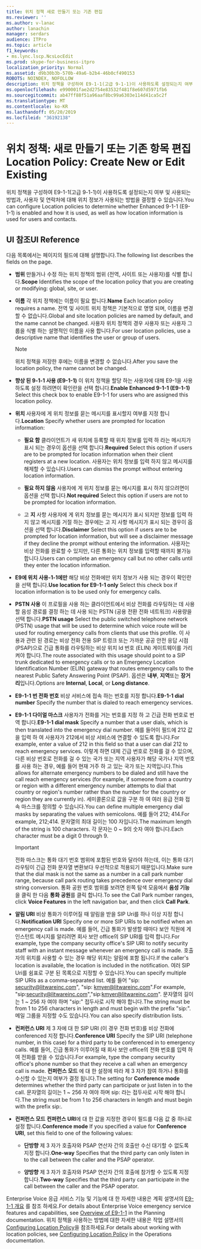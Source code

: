 ```yaml
---
title: 위치 정책 새로 만들기 또는 기존 편집
ms.reviewer: ''
ms.author: v-lanac
author: lanachin
manager: serdars
audience: ITPro
ms.topic: article
f1_keywords:
- ms.lync.lscp.NcsLocEdit
ms.prod: skype-for-business-itpro
localization_priority: Normal
ms.assetid: d9b30b3b-570b-49a6-b2b4-46b0cf490153
ROBOTS: NOINDEX, NOFOLLOW
description: 위치 정책을 구성하여 E9-1-1(고급 9-1-1)이 사용하도록 설정되는지 여부 및 사용되는 방법과, 사용자 및 연락처에 대해 위치 정보가 사용되는 방법을 결정할 수 있습니다.
ms.openlocfilehash: e990001fae2d2754e83532f481f8e607d5971fb6
ms.sourcegitcommit: ab47ff88f51a96aaf8bc99a6303e114d41ca5c2f
ms.translationtype: MT
ms.contentlocale: ko-KR
ms.lasthandoff: 05/20/2019
ms.locfileid: "36192138"
---
```

# <a name="location-policy-create-new-or-edit-existing"></a><span data-ttu-id="a726b-103">위치 정책: 새로 만들기 또는 기존 항목 편집</span><span class="sxs-lookup"><span data-stu-id="a726b-103">Location Policy: Create New or Edit Existing</span></span>

<span data-ttu-id="a726b-104">위치 정책을 구성하여 E9-1-1(고급 9-1-1)이 사용하도록 설정되는지 여부 및 사용되는 방법과, 사용자 및 연락처에 대해 위치 정보가 사용되는 방법을 결정할 수 있습니다.</span><span class="sxs-lookup"><span data-stu-id="a726b-104">You can configure Location policies to determine whether Enhanced 9-1-1 (E9-1-1) is enabled and how it is used, as well as how location information is used for users and contacts.</span></span>

## <a name="ui-reference"></a><span data-ttu-id="a726b-105">UI 참조</span><span class="sxs-lookup"><span data-stu-id="a726b-105">UI Reference</span></span>

<span data-ttu-id="a726b-106">다음 목록에서는 페이지의 필드에 대해 설명합니다.</span><span class="sxs-lookup"><span data-stu-id="a726b-106">The following list describes the fields on the page.</span></span>

- <span data-ttu-id="a726b-107">**범위** 만들거나 수정 하는 위치 정책의 범위 (전역, 사이트 또는 사용자)를 식별 합니다.</span><span class="sxs-lookup"><span data-stu-id="a726b-107">**Scope** Identifies the scope of the location policy that you are creating or modifying: global, site, or user.</span></span>

- <span data-ttu-id="a726b-108">**이름** 각 위치 정책에는 이름이 필요 합니다.</span><span class="sxs-lookup"><span data-stu-id="a726b-108">**Name** Each location policy requires a name.</span></span> <span data-ttu-id="a726b-109">전역 및 사이트 위치 정책은 기본적으로 명명 되며, 이름을 변경할 수 없습니다.</span><span class="sxs-lookup"><span data-stu-id="a726b-109">Global and site location policies are named by default, and the name cannot be changed.</span></span> <span data-ttu-id="a726b-110">사용자 위치 정책의 경우 사용자 또는 사용자 그룹을 식별 하는 설명적인 이름을 사용 합니다.</span><span class="sxs-lookup"><span data-stu-id="a726b-110">For user location policies, use a descriptive name that identifies the user or group of users.</span></span>

    > [!NOTE]
    > <span data-ttu-id="a726b-111">위치 정책을 저장한 후에는 이름을 변경할 수 없습니다.</span><span class="sxs-lookup"><span data-stu-id="a726b-111">After you save the location policy, the name cannot be changed.</span></span>

- <span data-ttu-id="a726b-112">**향상 된 9-1-1 사용 (E9-1-1)** 이 위치 정책을 할당 하는 사용자에 대해 E9-1을 사용 하도록 설정 하려면이 확인란을 선택 합니다.</span><span class="sxs-lookup"><span data-stu-id="a726b-112">**Enable Enhanced 9-1-1 (E9-1-1)** Select this check box to enable E9-1-1 for users who are assigned this location policy.</span></span>

- <span data-ttu-id="a726b-113">**위치** 사용자에 게 위치 정보를 묻는 메시지를 표시할지 여부를 지정 합니다.</span><span class="sxs-lookup"><span data-stu-id="a726b-113">**Location** Specify whether users are prompted for location information:</span></span>

  - <span data-ttu-id="a726b-114">**필요 함** 클라이언트가 새 위치에 등록할 때 위치 정보를 입력 하 라는 메시지가 표시 되는 경우이 옵션을 선택 합니다.</span><span class="sxs-lookup"><span data-stu-id="a726b-114">**Required** Select this option if users are to be prompted for location information when their client registers at a new location.</span></span> <span data-ttu-id="a726b-115">사용자는 위치 정보를 입력 하지 않고 메시지를 해제할 수 있습니다.</span><span class="sxs-lookup"><span data-stu-id="a726b-115">Users can dismiss the prompt without entering location information.</span></span>

  - <span data-ttu-id="a726b-116">**필요 하지 않음** 사용자에 게 위치 정보를 묻는 메시지를 표시 하지 않으려면이 옵션을 선택 합니다.</span><span class="sxs-lookup"><span data-stu-id="a726b-116">**Not required** Select this option if users are not to be prompted for location information.</span></span>

  - <span data-ttu-id="a726b-117">고 **지** 사항 사용자에 게 위치 정보를 묻는 메시지가 표시 되지만 정보를 입력 하지 않고 메시지를 거절 하는 경우에는 고 지 사항 메시지가 표시 되는 경우이 옵션을 선택 합니다.</span><span class="sxs-lookup"><span data-stu-id="a726b-117">**Disclaimer** Select this option if users are to be prompted for location information, but will see a disclaimer message if they decline the prompt without entering the information.</span></span> <span data-ttu-id="a726b-118">사용자는 비상 전화를 완료할 수 있지만, 다른 통화는 위치 정보를 입력할 때까지 불가능 합니다.</span><span class="sxs-lookup"><span data-stu-id="a726b-118">Users can complete an emergency call but no other calls until they enter the location information.</span></span>

- <span data-ttu-id="a726b-119">**E9에 위치 사용-1-1에만** 해당 비상 전화에만 위치 정보가 사용 되는 경우이 확인란을 선택 합니다.</span><span class="sxs-lookup"><span data-stu-id="a726b-119">**Use location for E9-1-1 only** Select this check box if location information is to be used only for emergency calls.</span></span>

- <span data-ttu-id="a726b-120">**PSTN 사용** 이 프로필을 사용 하는 클라이언트에서 비상 전화를 라우팅하는 데 사용할 음성 경로를 결정 하는 데 사용 되는 PSTN (공용 전환 전화 네트워크) 사용량을 선택 합니다.</span><span class="sxs-lookup"><span data-stu-id="a726b-120">**PSTN usage** Select the public switched telephone network (PSTN) usage that will be used to determine which voice route will be used for routing emergency calls from clients that use this profile.</span></span> <span data-ttu-id="a726b-121">이 사용과 관련 된 경로는 비상 전화 전용 SIP 트렁크 또는 가까운 공공 안전 응답 시점 (PSAP)으로 긴급 통화를 라우팅하는 비상 위치 Id 번호 (ELIN) 게이트웨이를 가리켜야 합니다.</span><span class="sxs-lookup"><span data-stu-id="a726b-121">The route associated with this usage should point to a SIP trunk dedicated to emergency calls or to an Emergency Location Identification Number (ELIN) gateway that routes emergency calls to the nearest Public Safety Answering Point (PSAP).</span></span> <span data-ttu-id="a726b-122">옵션은 **내부**, **지역**또는 **장거리**입니다.</span><span class="sxs-lookup"><span data-stu-id="a726b-122">Options are **Internal**, **Local**, or **Long distance**.</span></span>

- <span data-ttu-id="a726b-123">**E9-1-1 번 전화 번호** 비상 서비스에 접속 하는 번호를 지정 합니다.</span><span class="sxs-lookup"><span data-stu-id="a726b-123">**E9-1-1 dial number** Specify the number that is dialed to reach emergency services.</span></span>

- <span data-ttu-id="a726b-124">**E9-1-1 다이얼 마스크** 사용자가 전화를 거는 번호를 지정 하 고 긴급 전화 번호로 번역 합니다.</span><span class="sxs-lookup"><span data-stu-id="a726b-124">**E9-1-1 dial mask** Specify a number that a user dials, which is then translated into the emergency dial number.</span></span> <span data-ttu-id="a726b-125">예를 들어이 필드에 212 값을 입력 하 여 사용자가 212에서 비상 서비스에 연결할 수 있도록 합니다.</span><span class="sxs-lookup"><span data-stu-id="a726b-125">For example, enter a value of 212 in this field so that a user can dial 212 to reach emergency services.</span></span> <span data-ttu-id="a726b-126">이렇게 하면 대체 긴급 번호로 전화를 걸 수 있으며, 다른 비상 번호로 전화를 걸 수 있는 국가 또는 지역 사용자가 해당 국가나 지역 번호를 사용 하는 경우, 예를 들어 현재 거주 하 고 있는 국가 또는 지역입니다.</span><span class="sxs-lookup"><span data-stu-id="a726b-126">This allows for alternate emergency numbers to be dialed and still have the call reach emergency services (for example, if someone from a country or region with a different emergency number attempts to dial that country or region's number rather than the number for the country or region they are currently in).</span></span> <span data-ttu-id="a726b-127">세미콜론으로 값을 구분 하 여 여러 응급 전화 접속 마스크를 정의할 수 있습니다.</span><span class="sxs-lookup"><span data-stu-id="a726b-127">You can define multiple emergency dial masks by separating the values with semicolons.</span></span> <span data-ttu-id="a726b-128">예를 들어 212; 414.</span><span class="sxs-lookup"><span data-stu-id="a726b-128">For example, 212;414.</span></span> <span data-ttu-id="a726b-129">문자열의 최대 길이는 100 자입니다.</span><span class="sxs-lookup"><span data-stu-id="a726b-129">The maximum length of the string is 100 characters.</span></span> <span data-ttu-id="a726b-130">각 문자는 0 ~ 9의 숫자 여야 합니다.</span><span class="sxs-lookup"><span data-stu-id="a726b-130">Each character must be a digit 0 through 9.</span></span>

    > [!IMPORTANT]
    > <span data-ttu-id="a726b-131">전화 마스크는 통화 대기 번호 범위에 포함된 번호와 달라야 하는데, 이는 통화 대기 라우팅이 긴급 전화 문자열 변환보다 우선적으로 적용되기 때문입니다.</span><span class="sxs-lookup"><span data-stu-id="a726b-131">Make sure that the dial mask is not the same as a number in a call park number range, because call park routing takes precedence over emergency dial string conversion.</span></span> <span data-ttu-id="a726b-132">통화 공원 번호 범위를 보려면 왼쪽 탐색 모음에서 **음성 기능** 을 클릭 한 다음 **통화 공원**를 클릭 합니다.</span><span class="sxs-lookup"><span data-stu-id="a726b-132">To see the Call Park number ranges, click **Voice Features** in the left navigation bar, and then click **Call Park**.</span></span>

- <span data-ttu-id="a726b-133">**알림 URI** 비상 통화가 이루어질 때 알림을 받을 SIP Uri를 하나 이상 지정 합니다.</span><span class="sxs-lookup"><span data-stu-id="a726b-133">**Notification URI** Specify one or more SIP URIs to be notified when an emergency call is made.</span></span> <span data-ttu-id="a726b-134">예를 들어, 긴급 통화가 발생할 때마다 보안 직원에 게 인스턴트 메시지를 알리려면 회사 보안 office의 SIP URI를 입력 합니다.</span><span class="sxs-lookup"><span data-stu-id="a726b-134">For example, type the company security office's SIP URI to notify security staff with an instant message whenever an emergency call is made.</span></span> <span data-ttu-id="a726b-135">호출자의 위치를 사용할 수 있는 경우 해당 위치는 알림에 포함 됩니다.</span><span class="sxs-lookup"><span data-stu-id="a726b-135">If the caller's location is available, the location is included in the notification.</span></span> <span data-ttu-id="a726b-136">여러 SIP Uri를 쉼표로 구분 된 목록으로 지정할 수 있습니다.</span><span class="sxs-lookup"><span data-stu-id="a726b-136">You can specify multiple SIP URIs as a comma-separated list.</span></span> <span data-ttu-id="a726b-137">예를 들어 "sip: security@litwareinc.com", "sip: kmyer@litwareinc.com".</span><span class="sxs-lookup"><span data-stu-id="a726b-137">For example, "sip:security@litwareinc.com","sip:kmyer@litwareinc.com".</span></span> <span data-ttu-id="a726b-138">문자열의 길이는 1 ~ 256 자 여야 하며 "sip:" 접두사로 시작 해야 합니다.</span><span class="sxs-lookup"><span data-stu-id="a726b-138">The string must be from 1 to 256 characters in length and must begin with the prefix "sip:".</span></span> <span data-ttu-id="a726b-139">메일 그룹을 지정할 수도 있습니다.</span><span class="sxs-lookup"><span data-stu-id="a726b-139">You can also specify distribution lists.</span></span>

- <span data-ttu-id="a726b-140">**컨퍼런스 URI** 제 3 자에 대 한 SIP URI (이 경우 전화 번호)를 비상 전화에 conferenced 지정 합니다.</span><span class="sxs-lookup"><span data-stu-id="a726b-140">**Conference URI** Specify the SIP URI (telephone number, in this case) for a third party to be conferenced in to emergency calls.</span></span> <span data-ttu-id="a726b-141">예를 들어, 긴급 통화가 이루어질 때 회사 보안 office의 전화 번호를 입력 하 여 전화를 받을 수 있습니다.</span><span class="sxs-lookup"><span data-stu-id="a726b-141">For example, type the company security office's phone number so that they receive a call when an emergency call is made.</span></span> <span data-ttu-id="a726b-142">**컨퍼런스 모드** 에 대 한 설정에 따라 제 3 자가 참여 하거나 통화를 수신할 수 있는지 여부가 결정 됩니다.</span><span class="sxs-lookup"><span data-stu-id="a726b-142">The setting for **Conference mode** determines whether the third party can participate or just listen in to the call.</span></span> <span data-ttu-id="a726b-143">문자열의 길이는 1 ~ 256 자 여야 하며 sip: 라는 접두사로 시작 해야 합니다.</span><span class="sxs-lookup"><span data-stu-id="a726b-143">The string must be from 1 to 256 characters in length and must begin with the prefix sip:.</span></span>

- <span data-ttu-id="a726b-144">**컨퍼런스 모드** **컨퍼런스 URI**에 대 한 값을 지정한 경우이 필드를 다음 값 중 하나로 설정 합니다.</span><span class="sxs-lookup"><span data-stu-id="a726b-144">**Conference mode** If you specified a value for **Conference URI**, set this field to one of the following values:</span></span>

  - <span data-ttu-id="a726b-145">**단방향** 제 3 자가 호출자와 PSAP 연산자 간의 호출만 수신 대기할 수 없도록 지정 합니다.</span><span class="sxs-lookup"><span data-stu-id="a726b-145">**One-way** Specifies that the third party can only listen in to the call between the caller and the PSAP operator.</span></span>

  - <span data-ttu-id="a726b-146">**양방향** 제 3 자가 호출자와 PSAP 연산자 간의 호출에 참가할 수 있도록 지정 합니다.</span><span class="sxs-lookup"><span data-stu-id="a726b-146">**Two-way** Specifies that the third party can participate in the call between the caller and the PSAP operator.</span></span>

<span data-ttu-id="a726b-147">Enterprise Voice 응급 서비스 기능 및 기능에 대 한 자세한 내용은 계획 설명서의 [E9-1-1 개요](https://technet.microsoft.com/library/c01e6774-bc9f-4c5b-a60b-478b7317b2b7.aspx) 를 참조 하세요.</span><span class="sxs-lookup"><span data-stu-id="a726b-147">For details about Enterprise Voice emergency service features and capabilities, see [Overview of E9-1-1](https://technet.microsoft.com/library/c01e6774-bc9f-4c5b-a60b-478b7317b2b7.aspx) in the Planning documentation.</span></span> <span data-ttu-id="a726b-148">위치 정책을 사용하는 방법에 대한 자세한 내용은 작업 설명서의 [Configuring Location Policy](https://technet.microsoft.com/library/14e41bcb-ea0a-49c2-99b3-1f61fc34416d.aspx)을 참조하세요.</span><span class="sxs-lookup"><span data-stu-id="a726b-148">For details about working with location policies, see [Configuring Location Policy](https://technet.microsoft.com/library/14e41bcb-ea0a-49c2-99b3-1f61fc34416d.aspx) in the Operations documentation.</span></span>


